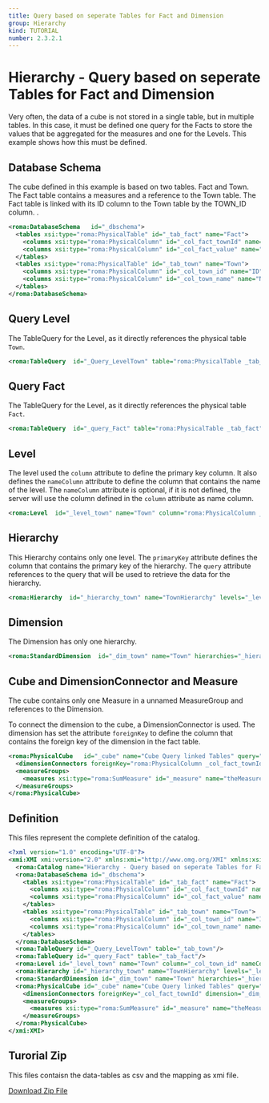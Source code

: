 ```yaml
---
title: Query based on seperate Tables for Fact and Dimension
group: Hierarchy
kind: TUTORIAL
number: 2.3.2.1
---
```

# Hierarchy - Query based on seperate Tables for Fact and Dimension

Very often, the data of a cube is not stored in a single table, but in multiple tables. In this case, it must be defined one query for the Facts to store the values that be aggregated for the measures and one for the Levels. This example shows how this must be defined.


## Database Schema

The cube defined in this example is based on two tables. Fact and Town. The Fact table contains a measures and a reference to the Town table. The Fact table is linked with its ID column to the Town table by the TOWN_ID column.            .


```xml
<roma:DatabaseSchema   id="_dbschema">
  <tables xsi:type="roma:PhysicalTable" id="_tab_fact" name="Fact">
    <columns xsi:type="roma:PhysicalColumn" id="_col_fact_townId" name="TOWN_ID" type="Integer"/>
    <columns xsi:type="roma:PhysicalColumn" id="_col_fact_value" name="VALUE" type="Integer"/>
  </tables>
  <tables xsi:type="roma:PhysicalTable" id="_tab_town" name="Town">
    <columns xsi:type="roma:PhysicalColumn" id="_col_town_id" name="ID" type="Integer"/>
    <columns xsi:type="roma:PhysicalColumn" id="_col_town_name" name="NAME"/>
  </tables>
</roma:DatabaseSchema>

```

## Query Level

The TableQuery for the Level, as it directly references the physical table `Town`.


```xml
<roma:TableQuery  id="_Query_LevelTown" table="roma:PhysicalTable _tab_town"/>

```

## Query Fact

The TableQuery for the Level, as it directly references the physical table `Fact`.


```xml
<roma:TableQuery  id="_query_Fact" table="roma:PhysicalTable _tab_fact"/>

```

## Level

The level used the `column` attribute to define the primary key column. It also defines the `nameColumn` attribute to define the column that contains the name of the level. The `nameColumn` attribute is optional, if it is not defined, the server will use the column defined in the `column` attribute as name column.


```xml
<roma:Level  id="_level_town" name="Town" column="roma:PhysicalColumn _col_town_id" nameColumn="roma:PhysicalColumn _col_town_name"/>

```

## Hierarchy

This Hierarchy contains only one level. The `primaryKey` attribute defines the column that contains the primary key of the hierarchy. The `query` attribute references to the query that will be used to retrieve the data for the hierarchy.


```xml
<roma:Hierarchy  id="_hierarchy_town" name="TownHierarchy" levels="_level_town" primaryKey="roma:PhysicalColumn _col_town_id" query="roma:TableQuery _Query_LevelTown"/>

```

## Dimension

The Dimension has only one hierarchy.


```xml
<roma:StandardDimension  id="_dim_town" name="Town" hierarchies="_hierarchy_town"/>

```

## Cube and DimensionConnector and Measure

The cube contains only one Measure in a unnamed MeasureGroup and references to the Dimension.

To connect the dimension to the cube, a DimensionConnector is used. The dimension has set the attribute `foreignKey` to define the column that contains the foreign key of the dimension in the fact table.


```xml
<roma:PhysicalCube   id="_cube" name="Cube Query linked Tables" query="roma:TableQuery _query_Fact">
  <dimensionConnectors foreignKey="roma:PhysicalColumn _col_fact_townId" dimension="roma:StandardDimension _dim_town"/>
  <measureGroups>
    <measures xsi:type="roma:SumMeasure" id="_measure" name="theMeasure" column="roma:PhysicalColumn _col_fact_value"/>
  </measureGroups>
</roma:PhysicalCube>

```


## Definition

This files represent the complete definition of the catalog.

```xml
<?xml version="1.0" encoding="UTF-8"?>
<xmi:XMI xmi:version="2.0" xmlns:xmi="http://www.omg.org/XMI" xmlns:xsi="http://www.w3.org/2001/XMLSchema-instance" xmlns:roma="https://www.daanse.org/spec/org.eclipse.daanse.rolap.mapping">
  <roma:Catalog name="Hierarchy - Query based on seperate Tables for Fact and Dimension" cubes="_cube" dbschemas="_dbschema"/>
  <roma:DatabaseSchema id="_dbschema">
    <tables xsi:type="roma:PhysicalTable" id="_tab_fact" name="Fact">
      <columns xsi:type="roma:PhysicalColumn" id="_col_fact_townId" name="TOWN_ID" type="Integer"/>
      <columns xsi:type="roma:PhysicalColumn" id="_col_fact_value" name="VALUE" type="Integer"/>
    </tables>
    <tables xsi:type="roma:PhysicalTable" id="_tab_town" name="Town">
      <columns xsi:type="roma:PhysicalColumn" id="_col_town_id" name="ID" type="Integer"/>
      <columns xsi:type="roma:PhysicalColumn" id="_col_town_name" name="NAME"/>
    </tables>
  </roma:DatabaseSchema>
  <roma:TableQuery id="_Query_LevelTown" table="_tab_town"/>
  <roma:TableQuery id="_query_Fact" table="_tab_fact"/>
  <roma:Level id="_level_town" name="Town" column="_col_town_id" nameColumn="_col_town_name"/>
  <roma:Hierarchy id="_hierarchy_town" name="TownHierarchy" levels="_level_town" primaryKey="_col_town_id" query="_Query_LevelTown"/>
  <roma:StandardDimension id="_dim_town" name="Town" hierarchies="_hierarchy_town"/>
  <roma:PhysicalCube id="_cube" name="Cube Query linked Tables" query="_query_Fact">
    <dimensionConnectors foreignKey="_col_fact_townId" dimension="_dim_town"/>
    <measureGroups>
      <measures xsi:type="roma:SumMeasure" id="_measure" name="theMeasure" column="_col_fact_value"/>
    </measureGroups>
  </roma:PhysicalCube>
</xmi:XMI>

```



## Turorial Zip
This files contaisn the data-tables as csv and the mapping as xmi file.

<a href="./zip/tutorial.cube.hierarchy.query.table.base.zip" download>Download Zip File</a>
